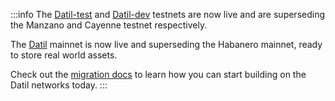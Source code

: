 :::info
The [Datil-test](connecting-to-a-lit-network/testnets#datil-test) and [Datil-dev](connecting-to-a-lit-network/testnets#datil-dev) testnets are now live and are superseding the Manzano and Cayenne testnet respectively.

The [Datil](connecting-to-a-lit-network/mainnets#datil) mainnet is now live and superseding the Habanero mainnet, ready to store real world assets.

Check out the [migration docs](connecting-to-a-lit-network/migrating-to-datil) to learn how you can start building on the Datil networks today.
:::
